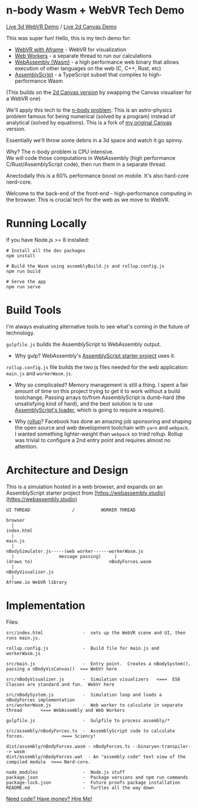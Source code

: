 # n-body Wasm + WebVR Tech Demo

[Live 3d WebVR Demo](https://michaeljcole.github.io/n-body-wasm-webvr/) / [Live 2d Canvas Demo](https://michaeljcole.github.io/n-body-wasm-canvas/)

This was super fun!  Hello, this is my tech demo for:
- [WebVR with Aframe](https://aframe.io/docs/0.9.0/introduction/) - WebVR for visualization
- [Web Workers](https://www.html5rocks.com/en/tutorials/workers/basics/) - a separate thread to run our calculations
- [WebAssembly (Wasm)](https://webassembly.org/) - a high performance web binary that allows execution of other languages on the web (C, C++, Rust, etc)
- [AssemblyScript](https://docs.assemblyscript.org/) - a TypeScript subset that compiles to high-performance Wasm

(This builds on the [2d Canvas version](https://github.com/MichaelJCole/n-body-wasm-webvr) by swapping the Canvas visualiser for a WebVR one)

We'll apply this tech to the [n-body problem](https://en.wikipedia.org/wiki/N-body_problem).  This is an astro-physics problem famous for being numerical (solved by a program) instead of analytical (solved by equations).  This is a fork of [my original Canvas](https://michaeljcole.github.io/n-body-wasm-canvas/) version.

Essentially we'll throw some debris in a 3d space and watch it go spinny.

Why?  The n-body problem is CPU intensive.  
We will code those computations in WebAssembly (high performance C/Rust/AssemblyScript code), then run them in a separate thread.  

Anectodally this is a 60% performance boost on mobile.  It's also hard-core nerd-core.

Welcome to the back-end of the front-end - high-performance computing in the browser.  This is crucial tech for the web as we move to WebVR.

# Running Locally

If you have Node.js >= 8 installed:

```
# Install all the dev packages
npm install

# Build the Wasm using assemblyBuild.js and rollup.config.js
npm run build

# Serve the app
npm run serve
```

# Build Tools

I'm always evaluating alternative tools to see what's coming in the future of technology.  

`gulpfile.js` builds the AssemblyScript to WebAssembly output.  

- Why gulp?  WebAssembly's [AssemblyScript starter project](https://webassembly.studio) uses it.

`rollup.config.js` file builds the two js files needed for the web application: `main.js` and `workerWasm.js`.

- Why so complicated?  Memory management is still a thing.  I spent a fair amount of time on this project trying to get it to work without a build toolchange.  Passing arrays to/from AssemblyScript is dumb-hard (the unsatisfying kind of hard), and the best solution is to use [AssemblyScript's loader](https://docs.assemblyscript.org/basics/loader), which is going to require a require().

- Why [rollup](https://rollupjs.org/guide/en/)?  Facebook has done an amazing job sponsoring and shaping the open source and web development toolchain with `yarn` and `webpack`.  I wanted something lighter-weight than `webpack` so tried rollup.  Rollup was trivial to configure a 2nd entry point and requires almost no attention.  


# Architecture and Design

This is a simulation hosted in a web browser, and expands on an AssemblyScript starter project from [https://webassembly.studio](https://webassembly.studio) 


```
UI THREAD                /          WORKER THREAD
   
browser
  |
index.html
  |
main.js
  |
nBodySimulator.js-----(web worker------workerWasm.js
  |                 message passing)     |
(draws to)                             nBodyForces.wasm
  |
nBodyVisualizer.js
  |
Aframe.io WebVR library
```

# Implementation

Files:
```
src/index.html               -  sets up the WebVR scene and UI, then runs main.js.

rollup.config.js             -  Build file for main.js and workerWasm.js

src/main.js                  -  Entry point.  Creates a nBodySystem(), passing a nBodyVisCanvas()  <== WebVr here

src/nBodyVisualizer.js       -  Simulation visualizers   <===  ES6 Classes are standard and fun.  WebVr here

src/nBodySystem.js           -  Simulation loop and loads a nBodyForces implementation
src/workerWasm.js            -  Web worker to calculate in separate thread       <=== WebAssembly and Web Workers

gulpfile.js                  -  Gulpfile to process assembly/*

src/assembly/nBodyForces.ts  -  AssemblyScript code to calculate forces.              <=== Sciency!

dist/assembly/nBodyForces.wasm - nBodyForces.ts --binaryen-transpiler--> wasm
dist/assembly/nBodyForces.wat  - An "assembly code" text view of the compiled module  <=== Nerd-core.

node_modules                 -  Node.js stuff
package.json                 -  Package versions and npm run commands
package-lock.json            -  Future proofs package installation
README.md                    -  Turtles all the way down
```

[Need code?  Have money?  Hire Me!](https://github.com/MichaelJCole/_code_resume)

